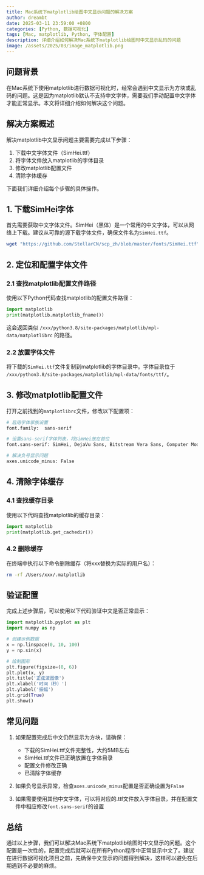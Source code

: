 ```yaml
---
title: Mac系统下matplotlib绘图中文显示问题的解决方案
author: dreambt
date: 2025-03-11 23:59:00 +0800
categories: [Python, 数据可视化]
tags: [Mac, matplotlib, Python, 字体配置]
description: 详细介绍如何解决Mac系统下matplotlib绘图时中文显示乱码的问题
image: /assets/2025/03/image_matplotlib.png
---
```


## 问题背景

在Mac系统下使用matplotlib进行数据可视化时，经常会遇到中文显示为方块或乱码的问题。这是因为matplotlib默认不支持中文字体，需要我们手动配置中文字体才能正常显示。本文将详细介绍如何解决这个问题。

## 解决方案概述

解决matplotlib中文显示问题主要需要完成以下步骤：

1. 下载中文字体文件（SimHei.ttf）
2. 将字体文件放入matplotlib的字体目录
3. 修改matplotlib配置文件
4. 清除字体缓存

下面我们详细介绍每个步骤的具体操作。

## 1. 下载SimHei字体

首先需要获取中文字体文件。SimHei（黑体）是一个常用的中文字体，可以从网络上下载。建议从可靠的源下载字体文件，确保文件名为`SimHei.ttf`。

```bash
wget "https://github.com/StellarCN/scp_zh/blob/master/fonts/SimHei.ttf"
```

## 2. 定位和配置字体文件

### 2.1 查找matplotlib配置文件路径

使用以下Python代码查找matplotlib的配置文件路径：

```python
import matplotlib
print(matplotlib.matplotlib_fname())
```

这会返回类似 `/xxx/python3.8/site-packages/matplotlib/mpl-data/matplotlibrc` 的路径。

### 2.2 放置字体文件

将下载的`SimHei.ttf`文件复制到matplotlib的字体目录中。字体目录位于 `/xxx/python3.8/site-packages/matplotlib/mpl-data/fonts/ttf/`。

## 3. 修改matplotlib配置文件

打开之前找到的`matplotlibrc`文件，修改以下配置项：

```bash
# 启用字体家族设置
font.family:  sans-serif

# 设置sans-serif字体列表，将SimHei放在首位
font.sans-serif: SimHei, DejaVu Sans, Bitstream Vera Sans, Computer Modern Sans Serif, Lucida Grande, Verdana, Geneva, Lucid, Arial, Helvetica, Avant Garde, sans-serif

# 解决负号显示问题
axes.unicode_minus: False
```

## 4. 清除字体缓存

### 4.1 查找缓存目录

使用以下代码查找matplotlib的缓存目录：

```python
import matplotlib
print(matplotlib.get_cachedir())
```

### 4.2 删除缓存

在终端中执行以下命令删除缓存（将xxx替换为实际的用户名）：

```bash
rm -rf /Users/xxx/.matplotlib
```

## 验证配置

完成上述步骤后，可以使用以下代码验证中文是否正常显示：

```python
import matplotlib.pyplot as plt
import numpy as np

# 创建示例数据
x = np.linspace(0, 10, 100)
y = np.sin(x)

# 绘制图形
plt.figure(figsize=(8, 6))
plt.plot(x, y)
plt.title('正弦波图像')
plt.xlabel('时间（秒）')
plt.ylabel('振幅')
plt.grid(True)
plt.show()
```

## 常见问题

1. 如果配置完成后中文仍然显示为方块，请确保：
   - 下载的SimHei.ttf文件完整性，大约5MB左右
   - SimHei.ttf文件已正确放置在字体目录
   - 配置文件修改正确
   - 已清除字体缓存

2. 如果负号显示异常，检查`axes.unicode_minus`配置是否正确设置为`False`

3. 如果需要使用其他中文字体，可以将对应的.ttf文件放入字体目录，并在配置文件中相应修改`font.sans-serif`的设置

## 总结

通过以上步骤，我们可以解决Mac系统下matplotlib绘图时中文显示的问题。这个配置是一次性的，配置完成后就可以在所有Python程序中正常显示中文了。建议在进行数据可视化项目之前，先确保中文显示的问题得到解决，这样可以避免在后期遇到不必要的麻烦。